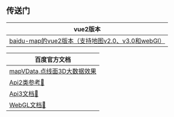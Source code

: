 ## 传送门

| vue2版本       | 
| ------------- |
|[baidu-map的vue2版本（支持地图v2.0、v3.0和webGl）](https://yangjianfei.github.io/vue2-baidu-map/)|

|百度官方文档|
| ------------- |
|[mapVData,点线面3D大数据效果](https://lbsyun.baidu.com/solutions/mapvdata)|
|[Api2类参考🏹](https://lbsyun.baidu.com/cms/jsapi/reference/jsapi_reference.html#a2b0)|
| [Api3文档🏹](https://lbsyun.baidu.com/index.php?title=jspopular3.0)|
| [WebGL文档🏹](https://lbsyun.baidu.com/index.php?title=jspopularGL)|